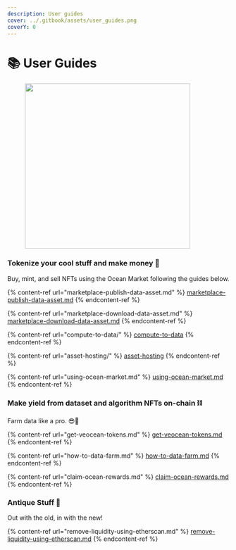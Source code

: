 ```yaml
---
description: User guides
cover: ../.gitbook/assets/user_guides.png
coverY: 0
---
```


# 📚 User Guides

<figure><img src="../.gitbook/assets/follow-instructions.gif" alt="" width="375"><figcaption></figcaption></figure>

### Tokenize your cool stuff and make money 🤑

Buy, mint, and sell NFTs using the Ocean Market following the guides below.

{% content-ref url="marketplace-publish-data-asset.md" %}
[marketplace-publish-data-asset.md](marketplace-publish-data-asset.md)
{% endcontent-ref %}

{% content-ref url="marketplace-download-data-asset.md" %}
[marketplace-download-data-asset.md](marketplace-download-data-asset.md)
{% endcontent-ref %}

{% content-ref url="compute-to-data/" %}
[compute-to-data](compute-to-data/)
{% endcontent-ref %}

{% content-ref url="asset-hosting/" %}
[asset-hosting](asset-hosting/)
{% endcontent-ref %}

{% content-ref url="using-ocean-market.md" %}
[using-ocean-market.md](using-ocean-market.md)
{% endcontent-ref %}

### Make yield from dataset and algorithm NFTs on-chain ⛓️

Farm data like a pro. 😎🥕

{% content-ref url="get-veocean-tokens.md" %}
[get-veocean-tokens.md](get-veocean-tokens.md)
{% endcontent-ref %}

{% content-ref url="how-to-data-farm.md" %}
[how-to-data-farm.md](how-to-data-farm.md)
{% endcontent-ref %}

{% content-ref url="claim-ocean-rewards.md" %}
[claim-ocean-rewards.md](claim-ocean-rewards.md)
{% endcontent-ref %}

### Antique Stuff 🏺

Out with the old, in with the new!

{% content-ref url="remove-liquidity-using-etherscan.md" %}
[remove-liquidity-using-etherscan.md](remove-liquidity-using-etherscan.md)
{% endcontent-ref %}
